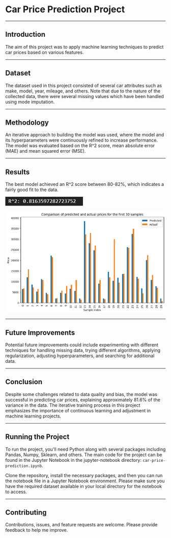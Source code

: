# Car Price Prediction Project
---
## Introduction

The aim of this project was to apply machine learning techniques to predict car prices based on various features.

---
## Dataset

The dataset used in this project consisted of several car attributes such as make, model, year, mileage, and others. Note that due to the nature of the collected data, there were several missing values which have been handled using mode imputation.

---
## Methodology

An iterative approach to building the model was used, where the model and its hyperparameters were continuously refined to increase performance. The model was evaluated based on the R^2 score, mean absolute error (MAE) and mean squared error (MSE).

---
## Results

The best model achieved an R^2 score between 80-82%, which indicates a fairly good fit to the data.

![R^2](images/predicted-data-visualization/r2.PNG)

![Predicted Visualization](images/predicted-data-visualization/predicted4.png)

---
## Future Improvements

Potential future improvements could include experimenting with different techniques for handling missing data, trying different algorithms, applying regularization, adjusting hyperparameters, and searching for additional data.

---
## Conclusion

Despite some challenges related to data quality and bias, the model was successful in predicting car prices, explaining approximately 81.6% of the variance in the data. The iterative training process in this project emphasizes the importance of continuous learning and adjustment in machine learning projects.

---
## Running the Project

To run the project, you'll need Python along with several packages including Pandas, Numpy, Sklearn, and others. The main code for the project can be found in the Jupyter Notebook in the jupyter-notebook directory: `car-price-prediction.ipynb`.

Clone the repository, install the necessary packages, and then you can run the notebook file in a Jupyter Notebook environment. Please make sure you have the required dataset available in your local directory for the notebook to access.

---
## Contributing

Contributions, issues, and feature requests are welcome. Please provide feedback to help me improve.
